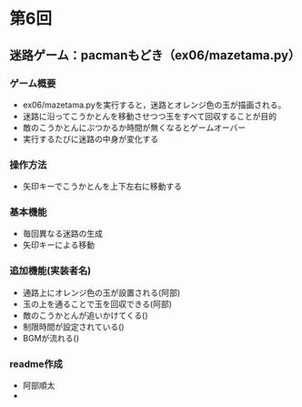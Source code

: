 # 第6回
## 迷路ゲーム：pacmanもどき（ex06/mazetama.py）
### ゲーム概要
- ex06/mazetama.pyを実行すると，迷路とオレンジ色の玉が描画される。
- 迷路に沿ってこうかとんを移動させつつ玉をすべて回収することが目的
- 敵のこうかとんにぶつかるか時間が無くなるとゲームオーバー
- 実行するたびに迷路の中身が変化する
### 操作方法
- 矢印キーでこうかとんを上下左右に移動する
### 基本機能
- 毎回異なる迷路の生成
- 矢印キーによる移動
### 追加機能(実装者名)
- 通路上にオレンジ色の玉が設置される(阿部)
- 玉の上を通ることで玉を回収できる(阿部)
- 敵のこうかとんが追いかけてくる()
- 制限時間が設定されている()
- BGMが流れる()
### readme作成
- 阿部順太
- 
